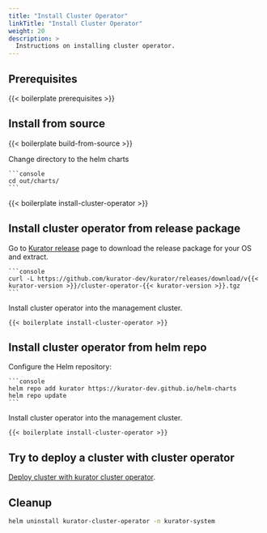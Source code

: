 ```yaml
---
title: "Install Cluster Operator"
linkTitle: "Install Cluster Operator"
weight: 20
description: >
  Instructions on installing cluster operator.
---
```


## Prerequisites

{{< boilerplate prerequisites >}}

## Install from source

{{< boilerplate build-from-source >}}


Change directory to the helm charts

    ```console
    cd out/charts/
    ```

{{< boilerplate install-cluster-operator >}}


## Install cluster operator from release package

Go to [Kurator release](https://github.com/kurator-dev/kurator/releases) page to download the release package for your OS and extract.

    ```console
    curl -L https://github.com/kurator-dev/kurator/releases/download/v{{< kurator-version >}}/cluster-operator-{{< kurator-version >}}.tgz
    ```

Install cluster operator into the management cluster.

    {{< boilerplate install-cluster-operator >}}

## Install cluster operator from helm repo

Configure the Helm repository:

    ```console
    helm repo add kurator https://kurator-dev.github.io/helm-charts
    helm repo update
    ```

Install cluster operator into the management cluster.

    {{< boilerplate install-cluster-operator >}}

## Try to deploy a cluster with cluster operator

[Deploy cluster with kurator cluster operator](/docs/cluster-operator/kurator-cluster-api).

## Cleanup

```bash
helm uninstall kurator-cluster-operator -n kurator-system
```
